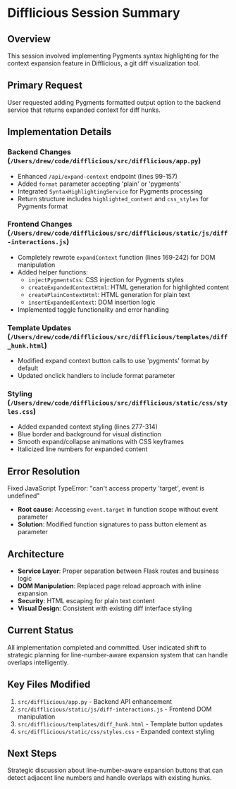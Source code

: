 # Difflicious Session Summary

## Overview
This session involved implementing Pygments syntax highlighting for the context expansion feature in Difflicious, a git diff visualization tool.

## Primary Request
User requested adding Pygments formatted output option to the backend service that returns expanded context for diff hunks.

## Implementation Details

### Backend Changes (`/Users/drew/code/difflicious/src/difflicious/app.py`)
- Enhanced `/api/expand-context` endpoint (lines 99-157)
- Added `format` parameter accepting 'plain' or 'pygments'
- Integrated `SyntaxHighlightingService` for Pygments processing
- Return structure includes `highlighted_content` and `css_styles` for Pygments format

### Frontend Changes (`/Users/drew/code/difflicious/src/difflicious/static/js/diff-interactions.js`)
- Completely rewrote `expandContext` function (lines 169-242) for DOM manipulation
- Added helper functions:
  - `injectPygmentsCss`: CSS injection for Pygments styles
  - `createExpandedContextHtml`: HTML generation for highlighted content
  - `createPlainContextHtml`: HTML generation for plain text
  - `insertExpandedContext`: DOM insertion logic
- Implemented toggle functionality and error handling

### Template Updates (`/Users/drew/code/difflicious/src/difflicious/templates/diff_hunk.html`)
- Modified expand context button calls to use 'pygments' format by default
- Updated onclick handlers to include format parameter

### Styling (`/Users/drew/code/difflicious/src/difflicious/static/css/styles.css`)
- Added expanded context styling (lines 277-314)
- Blue border and background for visual distinction
- Smooth expand/collapse animations with CSS keyframes
- Italicized line numbers for expanded content

## Error Resolution
Fixed JavaScript TypeError: "can't access property 'target', event is undefined"
- **Root cause**: Accessing `event.target` in function scope without event parameter
- **Solution**: Modified function signatures to pass button element as parameter

## Architecture
- **Service Layer**: Proper separation between Flask routes and business logic
- **DOM Manipulation**: Replaced page reload approach with inline expansion
- **Security**: HTML escaping for plain text content
- **Visual Design**: Consistent with existing diff interface styling

## Current Status
All implementation completed and committed. User indicated shift to strategic planning for line-number-aware expansion system that can handle overlaps intelligently.

## Key Files Modified
1. `src/difflicious/app.py` - Backend API enhancement
2. `src/difflicious/static/js/diff-interactions.js` - Frontend DOM manipulation
3. `src/difflicious/templates/diff_hunk.html` - Template button updates
4. `src/difflicious/static/css/styles.css` - Expanded context styling

## Next Steps
Strategic discussion about line-number-aware expansion buttons that can detect adjacent line numbers and handle overlaps with existing hunks.